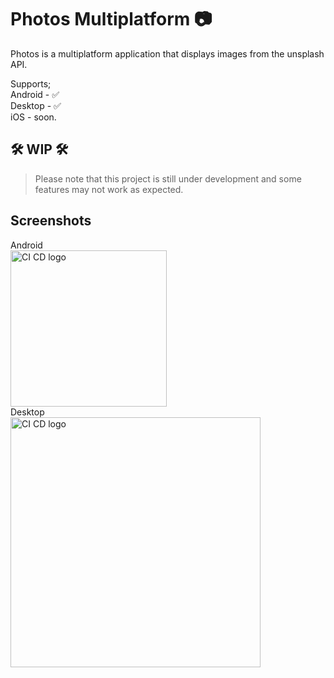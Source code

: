# Photos Multiplatform :camera:

Photos is a multiplatform application that displays images from the unsplash API.

Supports;\
Android - ✅\
Desktop - ✅\
iOS - soon.

## 🛠️ WIP 🛠️
> Please note that this project is still under development and some features may not work as expected.

## Screenshots

Android\
<img src="https://github.com/user-attachments/assets/fef2ec84-2d85-4ad0-b00f-031bf7908d79" alt="CI CD logo" width="250">\
Desktop\
<img src="https://github.com/user-attachments/assets/58fa1cca-e27d-41d7-b89c-7776ba301a26" alt="CI CD logo"  width="400">
